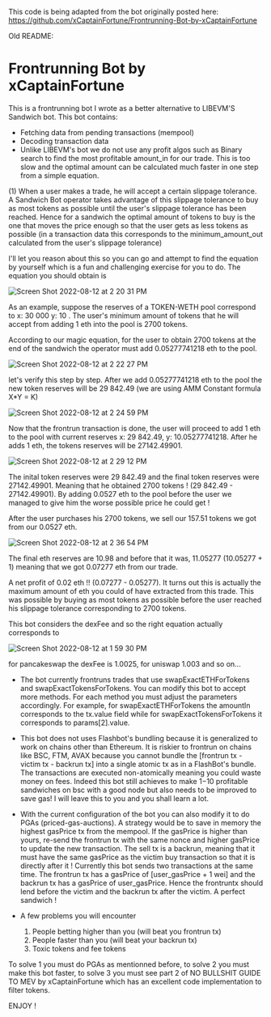 This code is being adapted from the bot originally posted here: https://github.com/xCaptainFortune/Frontrunning-Bot-by-xCaptainFortune

Old README:
# Frontrunning Bot by xCaptainFortune

This is a frontrunning bot I wrote as a better alternative to LIBEVM'S Sandwich bot. This bot contains:

- Fetching data from pending transactions (mempool)
- Decoding transaction data
- Unlike LIBEVM's bot we do not use any profit algos such as Binary search to find the most profitable amount_in for our trade. This is too slow and the optimal amount can be calculated much faster in one step from a simple equation.  

(1) When a user makes a trade, he will accept a certain slippage tolerance. A Sandwich Bot operator takes advantage of this slippage tolerance to buy as most tokens as possible until the user's slippage tolerance has been reached. Hence for a sandwich the optimal amount of tokens to buy is the one that moves the price enough so that the user gets as less tokens as possible (in a transaction data this corresponds to the minimum_amount_out calculated from the user's slippage tolerance)

I'll let you reason about this so you can go and attempt to find the equation by yourself which is a fun and challenging exercise for you to do. The equation you should obtain is

![Screen Shot 2022-08-12 at 2 20 31 PM](https://user-images.githubusercontent.com/110858141/184420304-a680c548-0ff5-433e-b3cb-f98b8593714e.png)

As an example, suppose the reserves of a TOKEN-WETH pool correspond to x: 30 000 y: 10 . The user's minimum amount of tokens that he will accept from adding 1 eth into the pool is 2700 tokens.

According to our magic equation, for the user to obtain 2700 tokens at the end of the sandwich the operator must add 0.05277741218 eth to the pool.

![Screen Shot 2022-08-12 at 2 22 27 PM](https://user-images.githubusercontent.com/110858141/184420532-2e1aced6-fe2a-4f2f-9bb6-368caa6473cc.png)

let's verify this step by step. After we add 0.05277741218 eth to the pool the new token reserves will be 29 842.49
(we are using AMM Constant formula X*Y = K)

![Screen Shot 2022-08-12 at 2 24 59 PM](https://user-images.githubusercontent.com/110858141/184420901-f0ac2f00-a9a3-43c9-805b-ceac123a7f84.png)

Now that the frontrun transaction is done, the user will proceed to add 1 eth to the pool with current reserves  x: 29 842.49, y: 10.05277741218. After he adds 1 eth, the tokens reserves will be 27142.49901.

![Screen Shot 2022-08-12 at 2 29 12 PM](https://user-images.githubusercontent.com/110858141/184421493-f85a76e0-9592-4f79-a1a6-30735434d262.png)

The inital token reserves were 29 842.49 and the final token reserves were 27142.49901. Meaning that he obtained 2700 tokens ! (29 842.49 - 27142.49901).
By adding 0.0527 eth to the pool before the user we managed to give him the worse possible price he could get ! 

After the user purchases his 2700 tokens, we sell our 157.51 tokens we got from our 0.0527 eth. 

![Screen Shot 2022-08-12 at 2 36 54 PM](https://user-images.githubusercontent.com/110858141/184422553-39beadf7-cb9f-4ef1-b903-bd4b8ef96f76.png)

The final eth reserves are 10.98 and before that it was, 11.05277 (10.05277 + 1) meaning that we got 0.07277 eth from our trade.

A net profit of 0.02 eth !! (0.07277 - 0.05277). It turns out this is actually the maximum amount of eth you could of have extracted from this trade. This was possible by buying as most tokens as possible before the user reached his slippage tolerance corresponding to 2700 tokens.

This bot considers the dexFee and so the right equation actually corresponds to

![Screen Shot 2022-08-12 at 1 59 30 PM](https://user-images.githubusercontent.com/110858141/184423426-a1b2aceb-35b6-4c66-ac3c-3b6f6d5bb244.png)

for pancakeswap the dexFee is 1.0025, for uniswap 1.003 and so on...

- The bot currently frontruns trades that use swapExactETHForTokens and swapExactTokensForTokens. You can modify this bot to accept more methods. For each method you must adjust the parameters accordingly. For example, for swapExactETHForTokens the amountIn corresponds to the tx.value field while for swapExactTokensForTokens it corresponds to params[2].value. 

- This bot does not uses Flashbot's bundling because it is generalized to work on chains other than Ethereum. It is riskier to frontrun on chains like BSC, FTM, AVAX because you cannot bundle the [frontrun tx - victim tx - backrun tx] into a single atomic tx as in a FlashBot's bundle. The transactions are executed non-atomically meaning you could waste money on fees. Indeed this bot still achieves to make 1$-10$ profitable sandwiches on bsc with a good node but also needs to be improved to save gas! I will leave this to you and you shall learn a lot.

- With the current configuration of the bot you can also modify it to do PGAs (priced-gas-auctions). A strategy would be to save in memory the highest gasPrice tx from the mempool. If the gasPrice is higher than yours, re-send the frontrun tx with the same nonce and higher gasPrice to update the new transaction. The sell tx is a backrun, meaning that it must have the same gasPrice as the victim buy transaction so that it is directly after it !
Currently this bot sends two transactions at the same time. The frontrun tx has a gasPrice of [user_gasPrice + 1 wei] and the backrun tx has a gasPrice of user_gasPrice. Hence the frontruntx should lend before the victim and the backrun tx after the victim. A perfect sandwich ! 

- A few problems you will encounter
  1. People betting higher than you (will beat you frontrun tx)
  2. People faster than you (will beat your backrun tx)
  3.  Toxic tokens and fee tokens
 
 To solve 1 you must do PGAs as mentionned before, to solve 2 you must make this bot faster, to solve 3 you must see part 2 of NO BULLSHIT GUIDE TO MEV by xCaptainFortune which has an excellent code implementation to filter tokens.


ENJOY !

